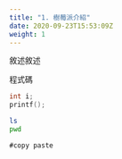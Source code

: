 ```yaml
---
title: "1. 樹莓派介紹"
date: 2020-09-23T15:53:09Z
weight: 1
---
```


敘述敘述

程式碼

```c
int i;
printf();
```

```bash
ls
pwd
```

```
#copy paste
```
